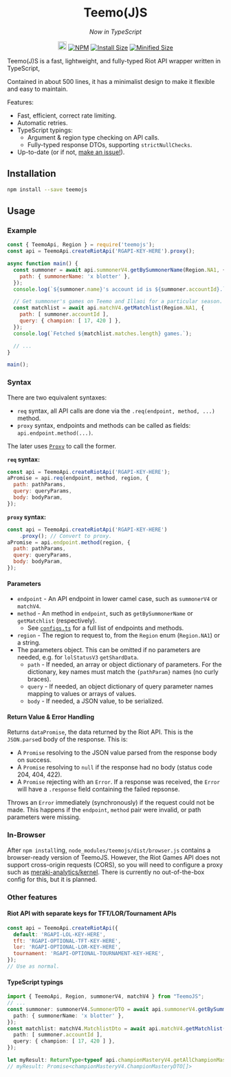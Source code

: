 <h1 align="center">
  Teemo(J)S
</h1>
<p align="center">
  <em>Now in TypeScript</em>
</p>
<p align="center">
  <a href="https://github.com/MingweiSamuel/TeemoJS/"><img src="https://cdn.communitydragon.org/latest/champion/Teemo/square" width="20" height="20" alt="Github"></a>
  <a href="https://www.npmjs.com/package/teemojs"><img src="https://img.shields.io/npm/v/teemojs.svg?style=flat-square&logo=npm" alt="NPM"></a>
  <a href="https://packagephobia.now.sh/result?p=teemojs%40next"><img src="https://flat.badgen.net/packagephobia/install/teemojs@next" alt="Install Size"></a>
  <a href="https://bundlephobia.com/result?p=teemojs%40next"><img src="https://flat.badgen.net/bundlephobia/min/teemojs%40next" alt="Minified Size"></a>
</p>

Teemo(J)S is a fast, lightweight, and fully-typed Riot API wrapper written in
TypeScript,
<!-- with additional support for DDragon, CDragon, and
[meraki-analytics/kernel](https://github.com/meraki-analytics/kernel). -->
Contained in about 500 lines, it has a minimalist design to make it flexible
and easy to maintain.

Features:

- Fast, efficient, correct rate limiting.
- Automatic retries.
- TypeScript typings:
  - Argument & region type checking on API calls.
  - Fully-typed response DTOs, supporting `strictNullChecks`.
- Up-to-date (or if not, [make an issue!](https://github.com/MingweiSamuel/TeemoJS/issues/new?title=Update+needed&body=%3CSOMETHING%3E+is+missing.)).

## Installation

```sh
npm install --save teemojs
```

## Usage

### Example
```javascript
const { TeemoApi, Region } = require('teemojs');
const api = TeemoApi.createRiotApi('RGAPI-KEY-HERE').proxy();

async function main() {
  const summoner = await api.summonerV4.getBySummonerName(Region.NA1, {
    path: { summonerName: 'x blotter' },
  });
  console.log(`${summoner.name}'s account id is ${summoner.accountId}.`);

  // Get summoner's games on Teemo and Illaoi for a particular season.
  const matchlist = await api.matchV4.getMatchlist(Region.NA1, {
    path: [ summoner.accountId ],
    query: { champion: [ 17, 420 ] },
  });
  console.log(`Fetched ${matchlist.matches.length} games.`);

  // ...
}

main();
```

### Syntax

There are two equivalent syntaxes:
- `req` syntax, all API calls are done via the `.req(endpoint, method, ...)` method.
- `proxy` syntax, endpoints and methods can be called as fields: `api.endpoint.method(...)`.

The later uses [`Proxy`](https://developer.mozilla.org/en-US/docs/Web/JavaScript/Reference/Global_Objects/Proxy)
to call the former.


**`req` syntax:**
```javascript
const api = TeemoApi.createRiotApi('RGAPI-KEY-HERE');
aPromise = api.req(endpoint, method, region, {
  path: pathParams,
  query: queryParams,
  body: bodyParam,
});
```
**`proxy` syntax:**
```javascript
const api = TeemoApi.createRiotApi('RGAPI-KEY-HERE')
    .proxy(); // Convert to proxy.
aPromise = api.endpoint.method(region, {
  path: pathParams,
  query: queryParams,
  body: bodyParam,
});
```

#### Parameters
- `endpoint` - An API endpoint in lower camel case, such as `summonerV4` or
  `matchV4`.
- `method` - An method in `endpoint`, such as `getBySummonerName` or
  `getMatchlist` (respectively).
  - See [`configs.ts`](https://github.com/MingweiSamuel/TeemoJS/blob/master/src/configs.ts)
  for a full list of endpoints and methods.
- `region` - The region to request to, from the `Region` enum (`Region.NA1`) or
  a string.
- The parameters object. This can be omitted if no parameters are needed, e.g.
  for `lolStatusV3` `getShardData`.
  - `path` - If needed, an array or object dictionary of parameters. For the
    dictionary, key names must match the `{pathParam}` names (no curly braces).
  - `query` - If needed, an object dictionary of query parameter names mapping
    to values or arrays of values.
  - `body` - If needed, a JSON value, to be serialized.

#### Return Value & Error Handling
Returns `dataPromise`, the data returned by the Riot API. This is the
`JSON.parse`d body of the response. This is:
- A `Promise` resolving to the JSON value parsed from the response body on
  success.
- A `Promise` resolving to `null` if the response had no body (status code 204,
  404, 422).
- A `Promise` rejecting with an `Error`. If a response was received, the
  `Error` will have a `.response` field containing the failed repsonse.

Throws an `Error` immediately (synchronously) if the request could not be made.
This happens if the `endpoint`, `method` pair were invalid, or path parameters
were missing.

### In-Browser
After `npm install`ing, `node_modules/teemojs/dist/browser.js` contains a
browser-ready version of TeemoJS. However, the Riot Games API does not support
cross-origin requests (CORS), so you will need to configure a proxy such as
[meraki-analytics/kernel](https://github.com/meraki-analytics/kernel). There is
currently no out-of-the-box config for this, but it is planned.

<!--Usable with `TeemoJS.ddragonConfig`, `TeemoJS.cdragonConfig`, and `TeemoJS.kernelConfig`
([meraki-analytics/kernel](https://github.com/meraki-analytics/kernel)). (`defaultConfig` will not work due to CORS).

This is mainly intended for development, and it uses ES6 features.
For production, you should include `src/index.js` and your needed config(s)
(`config/<config>.json`) in your webpack or other bundle.-->

### Other features

#### Riot API with separate keys for TFT/LOR/Tournament APIs

```javascript
const api = TeemoApi.createRiotApi({
  default: 'RGAPI-LOL-KEY-HERE',
  tft: 'RGAPI-OPTIONAL-TFT-KEY-HERE',
  lor: 'RGAPI-OPTIONAL-LOR-KEY-HERE',
  tournament: 'RGAPI-OPTIONAL-TOURNAMENT-KEY-HERE',
});
// Use as normal.
```

#### TypeScript typings

```typescript
import { TeemoApi, Region, summonerV4, matchV4 } from "TeemoJS";
// ...
const summoner: summonerV4.SummonerDTO = await api.summonerV4.getBySummonerName(Region.NA1, {
  path: { summonerName: 'x blotter' },
});
const matchlist: matchV4.MatchlistDto = await api.matchV4.getMatchlist(Region.NA1, {
  path: [ summoner.accountId ],
  query: { champion: [ 17, 420 ] },
});
```
```typescript
let myResult: ReturnType<typeof api.championMasteryV4.getAllChampionMasteries>;
// myResult: Promise<championMasteryV4.ChampionMasteryDTO[]>
```


<!--
#### Riot API with separate key for TFT endpoints
```javascript
// Makes a deep copy to not modify the original (optional).
const config = JSON.parse(JSON.stringify(TeemoJS.defaultConfig));
config.key = riotApiKey;
config.endpoints.tft['*'] = { key: tftApiKey }; // Use tftApiKey for tft endpoints.
const api = TeemoJS(config);
// Use as normal.
```

#### Data Dragon: `TeemoJS.ddragonConfig`
```javascript
const api = TeemoJS(TeemoJS.ddragonConfig);
const data = await api.req('cdn.championByKey', [ version, 'en_US', 'Teemo' ]);
```

#### Community Dragon: `TeemoJS.cdragonConfig`
```javascript
const api = TeemoJS(TeemoJS.cdragonConfig);
const data = await api.req('cdn.champion', { patch: 'latest', champion: 'monkeyking' });
```

#### meraki-analytics/kernel: `TeemoJS.kernelConfig`
Local development on port 8080:
```javascript
// Make a deep copy to not modify the original (optional).
const config = JSON.parse(JSON.stringify(TeemoJS.kernelConfig));
config.origin = "http://localhost:8080"
const api = TeemoJS(config);
// Use as normal.
```


## Configuration

The `TeemoJS` constructor can take an second argument which is a configuration object.
You should use `TeemoJS.defaultConfig` (or a different available configuration)
as a starting point and override any fields as neccesary.

### Available configurations
- [`TeemoJS.defaultConfig`](https://github.com/MingweiSamuel/TeemoJS/blob/master/config/default.json):  
  Default Riot Games API config.
- [`TeemoJS.emptyConfig`](https://github.com/MingweiSamuel/TeemoJS/blob/master/config/empty.json):  
  Empty (no endpoints) Riot Games API config. Probably not that useful.
- [`TeemoJS.ddragonConfig`](https://github.com/MingweiSamuel/TeemoJS/blob/master/config/ddragon.json):  
  Data Dragon config ([example](http://ddragon.leagueoflegends.com/cdn/9.7.1/data/cs_CZ/champion/Amumu.json)).
- [`TeemoJS.cdragonConfig`](https://github.com/MingweiSamuel/TeemoJS/blob/master/config/cdragon.json):  
  Community Dragon config ([example](https://raw.communitydragon.org/latest/plugins/rcp-be-lol-game-data/global/default/v1/
- [`TeemoJS.kernelConfig`](https://github.com/MingweiSamuel/TeemoJS/blob/master/config/kernel.json):  
  [meraki-analytics/kernel](https://github.com/meraki-analytics/kernel) config. Allows you to use `kernel` as an API
  proxy while still having TeemoJS's familiar interface in your browser webpage. Must set `origin` to wherever
  kernel is running on.
- ~~TeemoJS.championGGConfig~~ (RIP).
- (More in the future?)

### Example constructors with `config`
```javascript
let api = TeemoJS('RGAPI-KEY-HERE', { ...TeemoJS.defaultConfig, maxConcurrent: 100 });
let api = TeemoJS(configWithKey);
```

### `config` Object

- `retries` [int]: Number of times to retry request if the request fails with a retriable error. Zero for no retires.
- `maxConcurrent` [int]: Maximum live requests to allow simultaneously.
- `distFator` [float 0..1]: Factor to multiply rate limits by. This can be changed at any time using the `api.setDistFactor(x)` method. For example, if your API key was distributed across two computers, you could set this to 0.5.
- `key` [OPTIONAL string]: Overrides the `key` argument passed into the constructor. Do not set unless you actually use this key.

#### Rate limit configuration

- `bucketsConfig` [object]: Arguments passed into `TokenBucket` constructor when rate limits are first detected (or
  change). May have any subset of the following fields:
  - `bins` [OPTIONAL integer, default 20]: Number of bins to compute circular buffer with.
  - `binFactor` [OPTIONAL number in `(0, 1]`, default 0.95): Fraction of requests that can go in each bin. 0.95 means 95% of
    requests can be bursted in one bin (the remaining 5% can be used in the next bin). Must be in range.
  - `overhead` [OPTIONAL number (milliseconds), default 20ms): Time in milliseconds to expand the bucket by. Helps deal
    with latency causing requests to be counted in the wrong bucket. Increase this if you are getting 429s when time
    changes from one bucket to the next.

#### "Internal" configurations

The following properties are mainly used for _dealing_ with all the different behaviors of the different APIs.
A lot of their exact behaviors are "self-documented" in the code :).

- `keyPath` \[OPTIONAL string\]: JSON path the key will be inserted into in the `reqConfig`. Or `null` if no key needed.
- `origin` \[interpolated string\]: String containing the protocol and host without a trailing forward slash. May have `{}`
  `{name}`s for `originParams`.
- `regionPath` \[OPTIONAL string\]: JSON path the region will be inserted into in the `reqConfig`. Or `null` if no region needed.
- `defaultBuckets` \[object\[\]\]: Array of configuration options for a rate limit's default buckets. These buckets remain in use until the actual rate limit is detected via headers. Each must have at least `timespan` (in milliseconds) and `limit`.
- `rateLimitTypeApplication` \[object\]: Rate limit type object for the application rate limit.
  Containing strings `name`, `headerLimit`, and `headerCount`.
  `name` is the name of the rate limit used for detecting which type caused a 429.
  `headerLimit` and `headerCount` are header names for the max rate limit and rate limit count respectively.
- `rateLimitTypeMethod` \[object/null\]: Same as `rateLimitTypeApplication` but for method rate limits. May be null if the API does not have per-method rate limits.
- `defaultRetryAfter` [string/null]: Default retry after in seconds if the `headerRetryAfter` is not provided in a 429. Use `null` to cause missing `headerRetryAfter` headers to throw an error.
- `headerRetryAfter` [string/null]: Header name to look for retry after time in seconds when a 429 is hit.
  If `null`, `defaultRetryAfter` should be set.
- `headerLimitType` [string/null]: Header name to match with the `name` of a rateLimitType to determine which rate
  limit hit a 429. `null` means always use `defaultLimitType`.
- `defaultLimitType` [string/null]: Default `name` value to use when the API doesn't return which limit is hit.
  Set to `null` to throw an error if a 429 happens for no reason. Set to `rateLimitTypeXYZ.name` to default to rate limit type XYZ.
- `collapseQueryArrays` [boolean]: If `false`, query arrays will be represented as `a=1&a=2&a=3`.
  If `true`, `a=1,2,3` will be used. Riot API uses the former, champion.gg used the later (but is dead).
- `endpoints` [nested object]: A nested object structure where the leaf values are `reqConfig`s.
  Objects may be nested to any level for organizational purposes.
  When using the API, the period-delimited path is supplied.
  Can use `'*'` wildcards for config to apply to multiple endpoints.
  - `path` \[interpolated string\]: URL path with leading slash. Technically optional but that would be silly.
  - `fetch`: [Fetch API `init` config](https://developer.mozilla.org/en-US/docs/Web/API/WindowOrWorkerGlobalScope/fetch#Parameters),
    second argument passed into `fetch` function.
  - `key` \[OPTIONAL string\]: Per-endpoint(s) API key. Useful for using separate key for certain (*cough* TFT) endpoints.
  - `origin` \[OPTIONAL string\]: URL origin (protocol and hostname).
  - `originParams` \[OPTIONAL object or array\]: for interpolating `origin`.
  - `pathParams` \[OPTIONAL object or array\]: should probably be unset, as will be partially overriden by `req` arguments.
  - `queryParams` \[OPTIONAL object\].
  - (Other fields?)
-->
